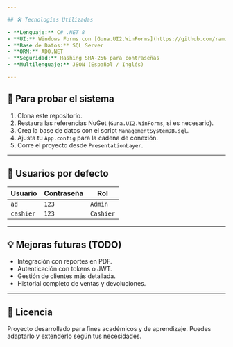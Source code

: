 ```yaml
---

## 🛠️ Tecnologías Utilizadas

- **Lenguaje:** C# .NET 8
- **UI:** Windows Forms con [Guna.UI2.WinForms](https://github.com/ramik-11/Guna.UI2.WinForms)
- **Base de Datos:** SQL Server
- **ORM:** ADO.NET
- **Seguridad:** Hashing SHA-256 para contraseñas
- **Multilenguaje:** JSON (Español / Inglés)

---
```


## 🧪 Para probar el sistema

1. Clona este repositorio.
2. Restaura las referencias NuGet (`Guna.UI2.WinForms`, si es necesario).
3. Crea la base de datos con el script `ManagementSystemDB.sql`.
4. Ajusta tu `App.config` para la cadena de conexión.
5. Corre el proyecto desde `PresentationLayer`.

---

## 👤 Usuarios por defecto

| Usuario   | Contraseña | Rol       |
|-----------|-------------|------------|
| `ad`      | `123`       | `Admin`    |
| `cashier` | `123`       | `Cashier`  |

---

## 💡 Mejoras futuras (TODO)

- Integración con reportes en PDF.
- Autenticación con tokens o JWT.
- Gestión de clientes más detallada.
- Historial completo de ventas y devoluciones.

---

## 📄 Licencia

Proyecto desarrollado para fines académicos y de aprendizaje. Puedes adaptarlo y extenderlo según tus necesidades.
